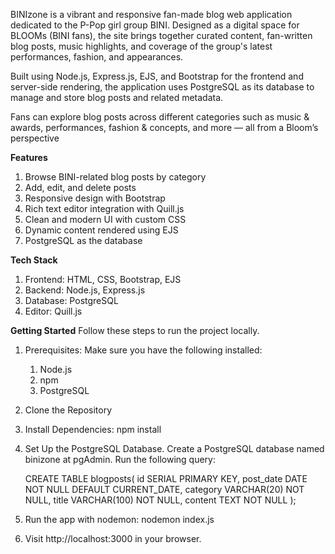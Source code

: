 BINIzone is a vibrant and responsive fan-made blog web application dedicated to the P-Pop girl group BINI. 
Designed as a digital space for BLOOMs (BINI fans), the site brings together curated content, 
fan-written blog posts, music highlights, and coverage of the group's latest performances, fashion, and appearances.

Built using Node.js, Express.js, EJS, and Bootstrap for the frontend and server-side rendering, 
the application uses PostgreSQL as its database to manage and store blog posts and related metadata.

Fans can explore blog posts across different categories such as music & awards, performances, fashion & concepts, and more — all from a Bloom’s perspective

**Features**
1. Browse BINI-related blog posts by category
2. Add, edit, and delete posts
3. Responsive design with Bootstrap
4. Rich text editor integration with Quill.js
5. Clean and modern UI with custom CSS
6. Dynamic content rendered using EJS
7. PostgreSQL as the database

**Tech Stack**
1. Frontend: HTML, CSS, Bootstrap, EJS
2. Backend: Node.js, Express.js
3. Database: PostgreSQL
4. Editor: Quill.js

**Getting Started**
Follow these steps to run the project locally.
1. Prerequisites:
   Make sure you have the following installed:
    1. Node.js
    2. npm
    3. PostgreSQL
2. Clone the Repository
3. Install Dependencies:
     npm install
4. Set Up the PostgreSQL Database.
   Create a PostgreSQL database named binizone at pgAdmin.
   Run the following query:
   
   CREATE TABLE blogposts(
     id SERIAL PRIMARY KEY,
     post_date DATE NOT NULL DEFAULT CURRENT_DATE,
     category VARCHAR(20) NOT NULL,
     title VARCHAR(100) NOT NULL,
     content TEXT NOT NULL
   );
6. Run the app with nodemon:
   nodemon index.js
7. Visit http://localhost:3000 in your browser.


     
